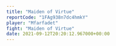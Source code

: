 ```yaml
---
title: "Maiden of Virtue"
reportCode: "1FAg938n7dc4hmkY"
player: "Mfarfadet"
fight: "Maiden of Virtue"
date: 2021-09-12T20:20:12.967000+00:00
---
```

